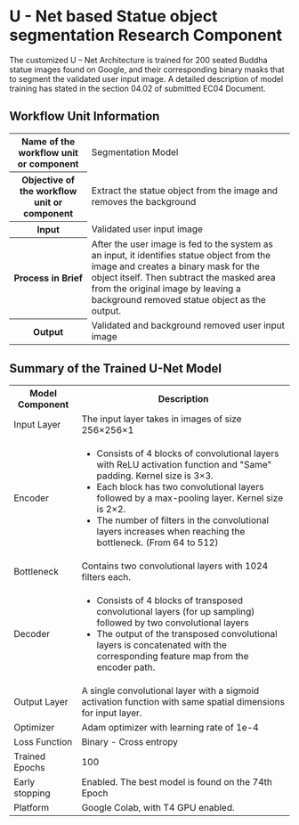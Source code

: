 <h1>U - Net based Statue object segmentation Research Component</h1>

<p>The customized U – Net Architecture is trained for 200 seated Buddha statue images found on Google, and their corresponding binary masks that to segment the validated user input image. A detailed description of model training has stated in the section 04.02 of submitted EC04 Document.</p>

<h2>Workflow Unit Information</h2>

<table>
    <tr>
        <th>Name of the workflow unit or component</th>
        <td>Segmentation Model</td>
    </tr>
    <tr>
        <th>Objective of the workflow unit or component</th>
        <td>Extract the statue object from the image and removes the background</td>
    </tr>
    <tr>
        <th>Input</th>
        <td>Validated user input image</td>
    </tr>
    <tr>
        <th>Process in Brief</th>
        <td>After the user image is fed to the system as an input, it identifies statue object from the image and creates a binary mask for the object itself. Then subtract the masked area from the original image by leaving a background removed statue object as the output.</td>
    </tr>
    <tr>
        <th>Output</th>
        <td>Validated and background removed user input image</td>
    </tr>
</table>

<h2>Summary of the Trained U-Net Model</h2>

<table>
    <tr>
        <th>Model Component</th>
        <th>Description</th>
    </tr>
    <tr>
        <td>Input Layer</td>
        <td>The input layer takes in images of size 256×256×1</td>
    </tr>
    <tr>
        <td>Encoder</td>
        <td>
            <ul>
                <li>Consists of 4 blocks of convolutional layers with ReLU activation function and "Same" padding. Kernel size is 3×3.</li>
                <li>Each block has two convolutional layers followed by a max-pooling layer. Kernel size is 2×2.</li>
                <li>The number of filters in the convolutional layers increases when reaching the bottleneck. (From 64 to 512)</li>
            </ul>
        </td>
    </tr>
    <tr>
        <td>Bottleneck</td>
        <td>Contains two convolutional layers with 1024 filters each.</td>
    </tr>
    <tr>
        <td>Decoder</td>
        <td>
            <ul>
                <li>Consists of 4 blocks of transposed convolutional layers (for up sampling) followed by two convolutional layers</li>
                <li>The output of the transposed convolutional layers is concatenated with the corresponding feature map from the encoder path.</li>
            </ul>
        </td>
    </tr>
    <tr>
        <td>Output Layer</td>
        <td>A single convolutional layer with a sigmoid activation function with same spatial dimensions for input layer.</td>
    </tr>
    <tr>
        <td>Optimizer</td>
        <td>Adam optimizer with learning rate of 1e-4</td>
    </tr>
    <tr>
        <td>Loss Function</td>
        <td>Binary - Cross entropy</td>
    </tr>
    <tr>
        <td>Trained Epochs</td>
        <td>100</td>
    </tr>
    <tr>
        <td>Early stopping</td>
        <td>Enabled. The best model is found on the 74th Epoch</td>
    </tr>
    <tr>
        <td>Platform</td>
        <td>Google Colab, with T4 GPU enabled.</td>
    </tr>
</table>


